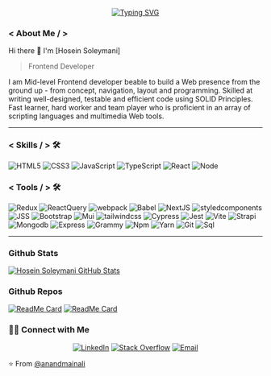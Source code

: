 <div align="center">

  [![Typing SVG](https://readme-typing-svg.herokuapp.com?font=Montserrat&size=22&duration=6200&center=true&vCenter=true&width=522&lines=Hi+there+and+welcome+to+my+github+profile;My+name+is+Hosein+Soleymani+nice+to+meet+U🙂)](https://git.io/typing-svg)
</div>




### < About Me / >


Hi there 👋 I'm [Hosein Soleymani]
> Frontend Developer

<div>
 <p>
I am Mid-level Frontend developer beable to build a Web presence from the ground up - from concept, navigation, layout and programming. Skilled at writing well-designed, testable and efficient code using SOLID Principles. Fast learner, hard worker and team player who is proficient in an array of scripting languages and multimedia Web tools.
</p>
</div>
<hr>

### < Skills / > 🛠️
![HTML5](https://img.shields.io/badge/Html5-323330.svg?&style=flat-square&logo=html5&color=222)
![CSS3](https://img.shields.io/badge/Css3-323330.svg?&style=flat-square&logo=css3&color=222)
![JavaScript](https://img.shields.io/badge/JavaScript-323330.svg?&style=flat-square&logo=javascript&color=222)
![TypeScript](https://img.shields.io/badge/TypeScript-323330.svg?&style=flat-square&logo=typescript&color=222)
![React](https://img.shields.io/badge/React-323330.svg?&style=flat-square&logo=react&color=222)
![Node](https://img.shields.io/badge/Node-323330.svg?&style=flat-square&logo=Node&color=222)

### < Tools / > 🛠️

![Redux](https://img.shields.io/badge/Redux-323330.svg?&style=flat-square&logo=redux&color=222)
![ReactQuery](https://img.shields.io/badge/ReactQuery-323330.svg?&style=flat-square&logo=ReactQuery&color=222)
![webpack](https://img.shields.io/badge/webpack-323330.svg?&style=flat-square&logo=webpack&color=222)
![Babel](https://img.shields.io/badge/Babel-323330.svg?&style=flat-square&logo=Babel&color=222)
![NextJS](https://img.shields.io/badge/Nextjs-323330.svg?&style=flat-square&logo=nextjs&color=222)
![styledcomponents](https://img.shields.io/badge/Styledcomponents-323330.svg?&style=flat-square&logo=styledcomponents&color=222)
![JSS](https://img.shields.io/badge/JSS-323330.svg?&style=flat-square&logo=JSS&color=222)
![Bootstrap](https://img.shields.io/badge/Bootstrap-323330.svg?&style=flat-square&logo=Bootstrap&color=222)
![Mui](https://img.shields.io/badge/Mui-323330.svg?&style=flat-square&logo=mui&color=222)
![tailwindcss](https://img.shields.io/badge/Tailwindcss-323330.svg?&style=flat-square&logo=tailwindcss&color=222)
![Cypress](https://img.shields.io/badge/Cypress-323330.svg?&style=flat-square&logo=Cypress&color=222)
![Jest](https://img.shields.io/badge/Jest-323330.svg?&style=flat-square&logo=Jest&color=222)
![Vite](https://img.shields.io/badge/Vite-323330.svg?&style=flat-square&logo=Vite&color=222)
![Strapi](https://img.shields.io/badge/Strapi-323330.svg?&style=flat-square&logo=Strapi&color=222)
![Mongodb](https://img.shields.io/badge/Mongodb-323330.svg?&style=flat-square&logo=Mongodb&color=222)
![Express](https://img.shields.io/badge/Express-323330.svg?&style=flat-square&logo=Express&color=222)
![Grammy](https://img.shields.io/badge/Grammy-323330.svg?&style=flat-square&logo=Grammy&color=222)
![Npm](https://img.shields.io/badge/Npm-323330.svg?&style=flat-square&logo=Npm&color=222)
![Yarn](https://img.shields.io/badge/Npm-323330.svg?&style=flat-square&logo=Yarn&color=222)
![Git](https://img.shields.io/badge/Git-323330.svg?&style=flat-square&logo=Git&color=222)
![Sql](https://img.shields.io/badge/Sql-323330.svg?&style=flat-square&logo=Sql&color=222)


<hr>

### Github Stats

[![Hosein Soleymani GitHub Stats](https://github-readme-stats.vercel.app/api?username=hoseinsoleymani&show_icons=true&count_private=true)](https://github.com/hoseinsoleymani)

### Github Repos

[![ReadMe Card](https://github-readme-stats.vercel.app/api/pin/?username=hoseinsoleymani&repo=PackageTemplate&show_owner=true)](https://github.com/anandmainali/PackageTemplate)
[![ReadMe Card](https://github-readme-stats.vercel.app/api/pin/?username=hoseinsoleymani&repo=Foods-Ecommerce&show_owner=true)](https://github.com/anandmainali/Foods-Ecommerce)

<h3> 🤝🏻 Connect with Me </h3>

<p align="center">
<a href="https://www.linkedin.com/in/hosein-soleymani/" target="_blank"><img alt="LinkedIn" src="https://img.shields.io/badge/LinkedIn-@anandmainali-blue?style=flat&logo=linkedin"></a>
<a href="https://stackoverflow.com/users/8519896/anand-mainali?tab=profile" target="_blank"><img alt="Stack Overflow" src="https://img.shields.io/badge/Stackoverflow-Anand%20Mainali-blue?style=flat&logo=stackoverflow"></a>
<a href="mailto:anandmainali5@gmail.com"><img alt="Email" src="https://img.shields.io/badge/Email-anandmainali5@gmail.com-blue?style=flat&logo=gmail"></a>
</p>


⭐️ From [@anandmainali](https://github.com/anandmainali)
